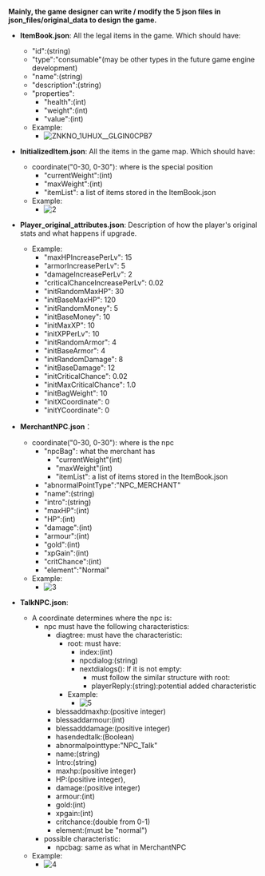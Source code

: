 **Mainly, the game designer can write / modify the 5 json files in json_files/original_data to design the game.**

- **ItemBook.json**: All the legal items in the game. Which should have:
  - "id":(string)
  - "type":"consumable"(may be other types in the future game engine development)
  - "name":(string)
  - "description":(string)
  - "properties":
    - "health":(int)
    - "weight":(int)
    - "value":(int) 
  - Example:
    - ![ZNKNO_1UHUX__GLGIN0CPB7](uploads/4bb88c9dad4118efbfa850c5bb239231/ZNKNO_1UHUX__GLGIN0CPB7.png)


- **InitializedItem.json**: All the items in the game map. Which should have:
  - coordinate("0-30, 0-30"): where is the special position
    - "currentWeight":(int)
    - "maxWeight":(int)
    - "itemList": a list of items stored in the ItemBook.json
  - Example:
    - ![2](uploads/fea339511e04a037e6d4be359722d849/2.png)


- **Player_original_attributes.json**: Description of how the player's original stats and what happens if upgrade.
  - Example:
    - "maxHPIncreasePerLv": 15
    - "armorIncreasePerLv": 5
    - "damageIncreasePerLv": 2
    - "criticalChanceIncreasePerLv": 0.02
    - "initRandomMaxHP": 30
    - "initBaseMaxHP": 120
    - "initRandomMoney": 5
    - "initBaseMoney": 10
    - "initMaxXP": 10
    - "initXPPerLv": 10
    - "initRandomArmor": 4
    - "initBaseArmor": 4
    - "initRandomDamage": 8
    - "initBaseDamage": 12
    - "initCriticalChance": 0.02
    - "initMaxCriticalChance": 1.0
    - "initBagWeight": 10
    - "initXCoordinate": 0
    - "initYCoordinate": 0


- **MerchantNPC.json**：
  - coordinate("0-30, 0-30"): where is the npc
    - "npcBag": what the merchant has
      - "currentWeight"(int)
      - "maxWeight"(int)
      - "itemList": a list of items stored in the ItemBook.json
    - "abnormalPointType":"NPC_MERCHANT"
    - "name":(string)
    - "intro":(string)
    - "maxHP":(int)
    - "HP":(int)
    - "damage":(int)
    - "armour":(int)
    - "gold":(int)
    - "xpGain":(int)
    - "critChance":(int)
    - "element":"Normal"
  - Example: 
    - ![3](uploads/bd38b729864d51f310dbfc87131c9a69/3.png)

- **TalkNPC.json**:
  - A coordinate determines where the npc is:
    - npc must have the following characteristics: 
      - diagtree: must have the characteristic:
        - root: must have:
          - index:(int)
          - npcdialog:(string)
          - nextdialogs(): If it is not empty: 
            - must follow the similar structure with root:
            - playerReply:(string):potential added characteristic
        - Example:
          - ![5](uploads/b168e84a3f8ebac55ab13acba3a22542/5.png)
      - blessaddmaxhp:(positive integer)
      - blessaddarmour:(int)
      - blessadddamage:(positive integer)
      - hasendedtalk:(Boolean)
      - abnormalpointtype:"NPC_Talk"
      - name:(string)
      - Intro:(string)
      - maxhp:(positive integer)
      - HP:(positive integer),
      - damage:(positive integer)
      - armour:(int)
      - gold:(int)
      - xpgain:(int)
      - critchance:(double from 0-1)
      - element:(must be "normal")
    - possible characteristic: 
      - npcbag: same as what in MerchantNPC
  - Example:
    - ![4](uploads/ca37ae81c6b3507dd8c5bd10c5daa728/4.png)
  
